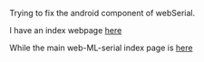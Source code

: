 Trying to fix the android component of webSerial.


I have an index webpage [here](https://hpssjellis.github.io/webMLserial/public/a06-android/index.html)


While the main web-ML-serial index page is [here](https://hpssjellis.github.io/webMLserial/public/index.html)
